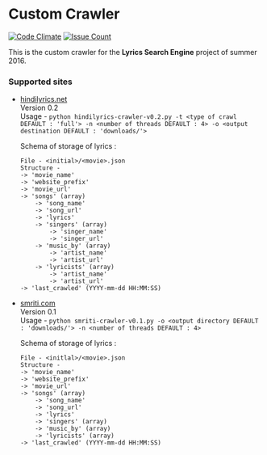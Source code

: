 # Custom Crawler

[![Code Climate](https://codeclimate.com/github/iiitv/lyrics-crawler/badges/gpa.svg)](https://codeclimate.com/github/iiitv/lyrics-crawler)
[![Issue Count](https://codeclimate.com/github/iiitv/lyrics-crawler/badges/issue_count.svg)](https://codeclimate.com/github/iiitv/lyrics-crawler)

This is the custom crawler for the **Lyrics Search Engine** project of summer 2016.

### Supported sites
* [hindilyrics.net](http://hindilyrics.net)  
    Version 0.2  
    Usage - `python hindilyrics-crawler-v0.2.py -t <type of crawl DEFAULT : 'full'> -n <number of threads DEFAULT : 4> -o <output destination DEFAULT : 'downloads/'>`  
    
    Schema of storage of lyrics : 
    ```
    File - <initial>/<movie>.json
    Structure -
    -> 'movie_name'
    -> 'website_prefix'
    -> 'movie_url'
    -> 'songs' (array)
        -> 'song_name'
        -> 'song_url'
        -> 'lyrics'
        -> 'singers' (array)
            -> 'singer_name'
            -> 'singer_url'
        -> 'music_by' (array)
            -> 'artist_name'
            -> 'artist_url'
        -> 'lyricists' (array)
            -> 'artist_name'
            -> 'artist_url'
    -> 'last_crawled' (YYYY-mm-dd HH:MM:SS)
    ```

* [smriti.com](http://smriti.com)  
    Version 0.1  
    Usage - `python smriti-crawler-v0.1.py -o <output directory DEFAULT : 'downloads/'> -n <number of threads DEFAULT : 4>`
    
    Schema of storage of lyrics : 
    ```
    File - <initlal>/<movie>.json
    Structure -
    -> 'movie_name'
    -> 'website_prefix'
    -> 'movie_url'
    -> 'songs' (array)
        -> 'song_name'
        -> 'song_url'
        -> 'lyrics'
        -> 'singers' (array)
        -> 'music_by' (array)
        -> 'lyricists' (array)
    -> 'last_crawled' (YYYY-mm-dd HH:MM:SS)
    ```